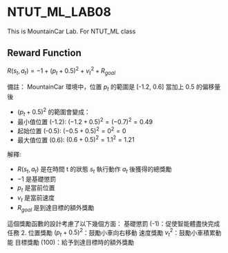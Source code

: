 # NTUT_ML_LAB08

This is MountainCar Lab. For NTUT_ML class

## Reward Function

$R(s_{t}, a_{t}) = -1 + (p_{t} + 0.5)^2 + v_{t}^2 + R_{goal}$

備註：
MountainCar 環境中，位置 $p_t$ 的範圍是 [-1.2, 0.6]
當加上 0.5 的偏移量後

-   $(p_t + 0.5)^2$ 的範圍會變成：
-   最小值位置 (-1.2): $(-1.2 + 0.5)^2 = (-0.7)^2 = 0.49$
-   起始位置 (-0.5): $(-0.5 + 0.5)^2 = 0^2 = 0$
-   最大值位置 (0.6): $(0.6 + 0.5)^2 = 1.1^2 = 1.21$

解釋:

-   $R(s_{t}, a_{t})$ 是在時間 t 的狀態 $s_{t}$ 執行動作 $a_{t}$ 後獲得的總獎勵
-   $-1$ 是基礎懲罰
-   $p_{t}$ 是當前位置
-   $v_{t}$ 是當前速度
-   $R_{goal}$ 是到達目標的額外獎勵

這個獎勵函數的設計考慮了以下幾個方面：
基礎懲罰 (-1)：促使智能體盡快完成任務 2. 位置獎勵 $(p_{t} + 0.5)^2$：鼓勵小車向右移動
速度獎勵 $v_{t}^2$：鼓勵小車積累動能
目標獎勵 (100)：給予到達目標時的額外獎勵
